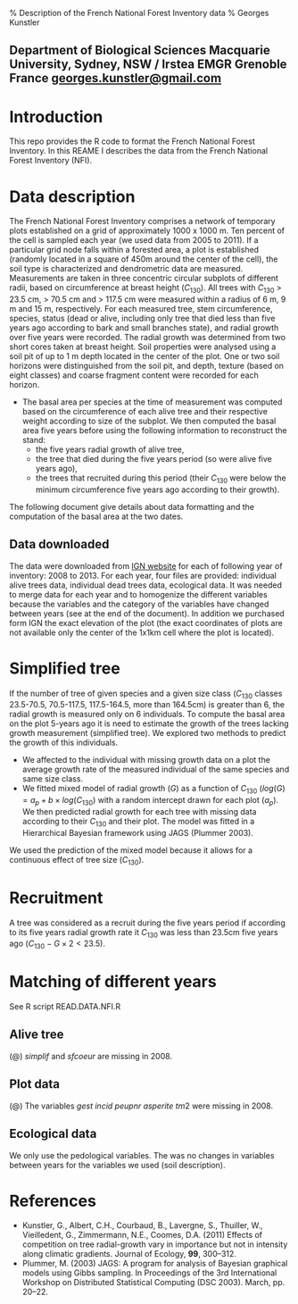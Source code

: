 % Description of the French National Forest Inventory data
% Georges Kunstler

## Department of Biological Sciences Macquarie University, Sydney, NSW / Irstea EMGR Grenoble France <georges.kunstler@gmail.com>

# Introduction

This repo provides the R code to format the French National Forest Inventory. In this REAME I describes the data from the French National Forest Inventory (NFI). 


# Data description

The French National Forest Inventory comprises a network of temporary plots established on a grid of approximately 1000 x 1000 m. Ten percent of the cell is sampled each year (we used data from 2005 to 2011). If a particular grid node falls within a forested area, a plot is established (randomly located in a square of 450m around the center of the cell), the soil type is characterized and dendrometric data are measured. Measurements are taken in three concentric circular subplots of different radii, based on circumference at breast height ($C_{130}$). All trees with $C_{130}$  > 23.5 cm, > 70.5 cm and > 117.5 cm were measured within a radius of 6 m, 9 m and 15 m, respectively.  For each measured tree, stem circumference, species, status (dead or alive, including only tree that died less than five years ago according to bark and small branches state), and radial growth over five years were recorded.  The radial growth was determined from two short cores taken at breast height.  Soil properties were analysed using a soil pit of up to 1 m depth located in the center of the plot.  One or two soil horizons were distinguished from the soil pit, and depth, texture (based on eight classes) and coarse fragment content were recorded for each horizon.

* The basal area per species at the time of measurement was computed based on the circumference of each alive tree and their respective weight according to size of the subplot. We then computed the basal area five years before using the following information to reconstruct the stand:
    + the five years radial growth of alive tree,
	+ the tree that died during the five years period (so were alive five years ago),
	+ the trees that recruited during this period (their $C_{130}$ were below the minimum circumference five years ago according to their growth).

The following document give details about data formatting and the computation of the basal area at the two dates.

## Data downloaded
 The data were downloaded from
 [IGN website](http://inventaire-forestier.ign.fr) for each of
 following year of inventory: 2008 to 2013. For each year, four files are provided: individual alive trees data, individual dead trees data, ecological data. It was needed to merge data for each year and to homogenize the different variables because the variables and the category of the variables have changed between years (see at the end of the document). In addition we purchased form IGN the exact elevation of the plot (the exact coordinates of plots are not available only the center of the 1x1km cell where the plot is located).


# Simplified tree

If the number of tree of given species and a given size class
($C_{130}$ classes 23.5-70.5, 70.5-117.5, 117.5-164.5, more than 164.5cm) is greater than 6, the radial growth is measured only on 6 individuals. To compute the basal area on the plot 5-years ago it is need to estimate the growth of the trees lacking growth measurement (simplified tree). We explored two methods to predict the growth of this individuals. 

* We affected to the individual with missing growth data on a plot the average growth rate of the measured individual of the same species and same size class.
* We fitted mixed model of radial growth ($G$) as a function of $C_{130}$ ($log(G) = a_p + b \times log(C_{130})$ with a random intercept drawn for each plot ($a_p$). We then predicted radial growth for each tree with missing data according to their $C_{130}$ and their plot. The model was fitted in a Hierarchical Bayesian framework using JAGS (Plummer 2003).

We used the prediction of the mixed model because it allows for a continuous effect of tree size ($C_{130}$).

# Recruitment

A tree was considered as a recruit during the five years period if according to its five years radial growth rate it $C_{130}$ was less than 23.5cm five years ago ($C_{130} -G \times 2 < 23.5$).


# Matching of different years

See R script READ.DATA.NFI.R

## Alive tree

(@) *simplif* and *sfcoeur* are missing in 2008.


## Plot data

(@) The variables $gest$ $incid$ $peupnr$ $asperite$ $tm2$ were
missing in 2008.

## Ecological data

We only use the pedological variables. The was no changes in variables between years for the variables we used (soil description).



# References
- Kunstler, G., Albert, C.H., Courbaud, B., Lavergne, S., Thuiller, W., Vieilledent, G., Zimmermann, N.E., Coomes, D.A. (2011) Effects of competition on tree radial-growth vary in importance but not in intensity along climatic gradients. Journal of Ecology, **99**, 300–312.
- Plummer, M. (2003) JAGS: A program for analysis of Bayesian graphical models using Gibbs sampling. In Proceedings of the 3rd International Workshop on Distributed Statistical Computing (DSC 2003). March, pp. 20–22.
